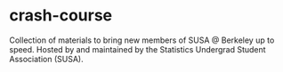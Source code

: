 # crash-course
Collection of materials to bring new members of SUSA @ Berkeley up to speed. Hosted by and maintained by the Statistics Undergrad Student Association (SUSA).
